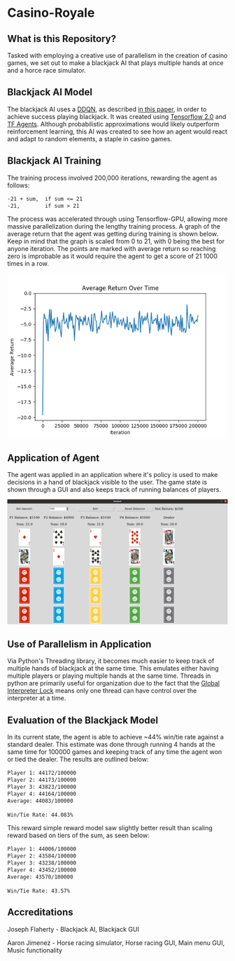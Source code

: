 # Casino-Royale
## What is this Repository?
Tasked with employing a creative use of parallelism in the creation of casino games, we set out to make a blackjack AI that 
plays multiple hands at once and a horce race simulator.

## Blackjack AI Model
The blackjack AI uses a [DDQN](https://en.wikipedia.org/wiki/Q-learning), as described [in this paper](https://arxiv.org/abs/1509.06461), in order to achieve success playing
blackjack. It was created using [Tensorflow 2.0](https://www.tensorflow.org/) and [TF Agents](https://github.com/tensorflow/agents). Although probabilistic approximations would likely outperform reinforcement learning, this AI was created to see how an agent would react and adapt to random elements, a staple in casino games.

## Blackjack AI Training
The training process involved 200,000 iterations, rewarding the agent as follows: 
``` 
-21 + sum,  if sum <= 21
-21,        if sum > 21
```
The process was accelerated through using Tensorflow-GPU, allowing more massive parallelization during the lengthy training process. A graph of the average return that the agent was getting during training is shown below. Keep in mind that the graph is scaled from 0 to 21, with 0 being the best for anyone iteration. The points are marked with average return so reaching zero is improbable as it would require the agent to get a score of 21 1000 times in a row.

![Graph of Training](https://github.com/JFlaherty347/Casino-Royale/blob/master/Blackjack_AI/graphs/DDQN-FINAL-200k.png)

## Application of Agent
The agent was applied in an application where it's policy is used to make decisions in a hand of blackjack visible to the user. The game state is shown through a GUI and also keeps track of running balances of players.

![Image of Blackjack GUI](https://github.com/JFlaherty347/Casino-Royale/blob/master/Images/BlackjackGUI.png)

## Use of Parallelism in Application
Via Python's Threading library, it becomes much easier to keep track of multiple hands of blackjack at the same time. This emulates either having multiple players or playing multiple hands at the same time. Threads in python are primarily useful for organization due to the fact that the [Global Interpreter Lock](https://wiki.python.org/moin/GlobalInterpreterLock) means only one thread can have control over the interpreter at a time.

## Evaluation of the Blackjack Model
In its current state, the agent is able to achieve ~44% win/tie rate against a standard dealer. This estimate was done through running 4 hands at the same time for 100000 games and keeping track of any time the agent won or tied the dealer. The results are outlined below:
```
Player 1: 44172/100000
Player 2: 44173/100000
Player 3: 43823/100000
Player 4: 44164/100000
Average: 44083/100000

Win/Tie Rate: 44.083%
```
This reward simple reward model saw slightly better result than scaling reward based on tiers of the sum, as seen below:

```
Player 1: 44006/100000
Player 2: 43584/100000
Player 3: 43238/100000
Player 4: 43452/100000
Average: 43570/100000

Win/Tie Rate: 43.57%
```

## Accreditations
Joseph Flaherty - Blackjack AI, Blackjack GUI

Aaron Jimenez - Horse racing simulator, Horse racing GUI, Main menu GUI, Music functionality
